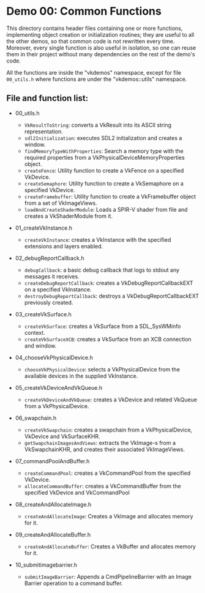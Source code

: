 Demo 00: Common Functions
=========================

This directory contains header files containing one or more functions, implementing object creation or initialization routines; they are useful to all the other demos, so that common code is not rewritten every time. Moreover, every single function is also useful in isolation, so one can reuse them in their project without many dependencies on the rest of the demo's code.

All the functions are inside the "vkdemos" namespace, except for file `00_utils.h` where functions are under the "vkdemos::utils" namespace.

File and function list:
-----------------------

- 00_utils.h

	- `VkResultToString`: converts a VkResult into its ASCII string representation.
	- `sdl2Initialization`: executes SDL2 initialization and creates a window.
	- `findMemoryTypeWithProperties`: Search a memory type with the required properties from a VkPhysicalDeviceMemoryProperties object.
	- `createFence`: Utility function to create a VkFence on a specified VkDevice.
	- `createSemaphore`: Utility function to create a VkSemaphore on a specified VkDevice.
	- `createFramebuffer`: Utility function to create a VkFramebuffer object from a set of VkImageViews.
	- `loadAndCreateShaderModule`: Loads a SPIR-V shader from file and creates a VkShaderModule from it.

- 01_createVkInstance.h

	- `createVkInstance`: creates a VkInstance with the specified extensions and layers enabled.

- 02_debugReportCallback.h

	- `debugCallback`: a basic debug callback that logs to stdout any messages it receives.
	- `createDebugReportCallback`: creates a VkDebugReportCallbackEXT on a specified VkInstance.
	- `destroyDebugReportCallback`: destroys a VkDebugReportCallbackEXT previously created.

- 03_createVkSurface.h

	- `createVkSurface`: creates a VkSurface from a SDL_SysWMinfo context.
	- `createVkSurfaceXCB`: creates a VkSurface from an XCB connection and window.

- 04_chooseVkPhysicalDevice.h

	- `chooseVkPhysicalDevice`: selects a VkPhysicalDevice from the available devices in the supplied VkInstance.

- 05_createVkDeviceAndVkQueue.h

	- `createVkDeviceAndVkQueue`: creates a VkDevice and related VkQueue from a VkPhysicalDevice.

- 06_swapchain.h

	- `createVkSwapchain`: creates a swapchain from a VkPhysicalDevice, VkDevice and VkSurfaceKHR.
	- `getSwapchainImagesAndViews`: extracts the VkImage-s from a VkSwapchainKHR, and creates their associated VkImageViews.

- 07_commandPoolAndBuffer.h

	- `createCommandPool`: creates a VkCommandPool from the specified VkDevice.
	- `allocateCommandBuffer`: creates a VkCommandBuffer from the specified VkDevice and VkCommandPool

- 08_createAndAllocateImage.h

	- `createAndAllocateImage`: Creates a VkImage and allocates memory for it.

- 09_createAndAllocateBuffer.h

	- `createAndAllocateBuffer`: Creates a VkBuffer and allocates memory for it.

- 10_submitimagebarrier.h

	- `submitImageBarrier`: Appends a CmdPipelineBarrier with an Image Barrier operation to a command buffer.
